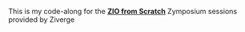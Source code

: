 
This is my code-along for the [__ZIO from Scratch__](https://www.youtube.com/watch?v=wsTIcHxJMeQ&list=PLvdARMfvom9C8ss18he1P5vOcogawm5uC&index=21) Zymposium sessions provided by Ziverge